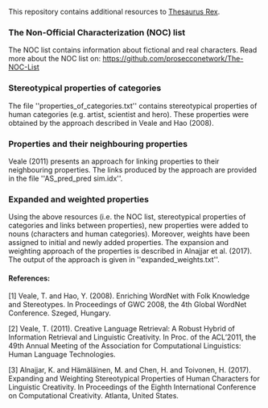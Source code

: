 This repository contains additional resources to [Thesaurus Rex](http://ngrams.ucd.ie/therex2/).

### The Non-Official Characterization (NOC) list
The NOC list contains information about fictional and real characters. Read more about the NOC list on: https://github.com/prosecconetwork/The-NOC-List

### Stereotypical properties of categories
The file ''properties_of_categories.txt'' contains stereotypical properties of human categories (e.g. artist, scientist and hero). These properties were obtained by the approach described in Veale and Hao (2008).

### Properties and their neighbouring properties
Veale (2011) presents an approach for linking properties to their neighbouring properties. The links produced by the approach are provided in the file ''AS_pred_pred sim.idx''.

### Expanded and weighted properties
Using the above resources (i.e. the NOC list, stereotypical properties of categories and links between properties), new properties were added to nouns (characters and human categories). Moreover, weights have been assigned to initial and newly added properties. The expansion and weighting approach of the properties is described in Alnajjar et al. (2017). The output of the approach is given in ''expanded_weights.txt''.

#### References:
[1] Veale, T. and Hao, Y. (2008). Enriching WordNet with Folk Knowledge and Stereotypes. In Proceedings of GWC 2008, the 4th Global WordNet Conference. Szeged, Hungary.

[2] Veale, T. (2011). Creative Language Retrieval: A Robust Hybrid of Information Retrieval and Linguistic Creativity. In Proc. of the ACL’2011, the 49th Annual Meeting of the Association for Computational Linguistics: Human Language Technologies.

[3] Alnajjar, K. and Hämäläinen, M. and Chen, H. and Toivonen, H. (2017). Expanding and Weighting Stereotypical Properties of Human Characters for Linguistic Creativity. In Proceedings of the Eighth International Conference on Computational Creativity. Atlanta, United States.
